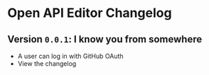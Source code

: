 # Open API Editor Changelog

## Version `0.0.1`: I know you from somewhere

- A user can log in with GitHub OAuth
- View the changelog

